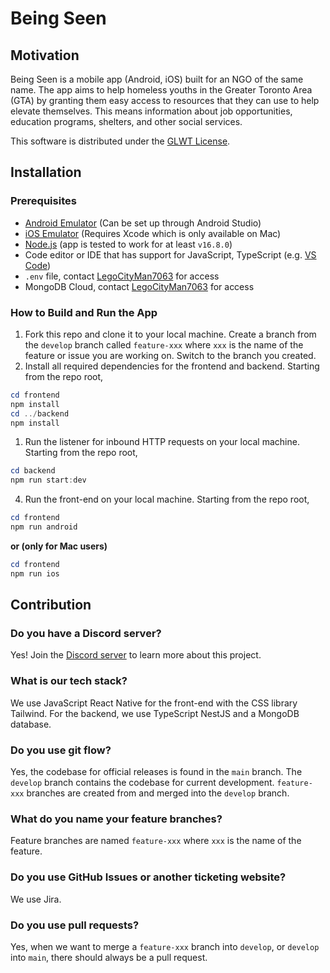 # Being Seen

## Motivation

Being Seen is a mobile app (Android, iOS) built for an NGO of the same name. The app aims to help homeless youths in the Greater Toronto Area (GTA) by granting them easy access to resources that they can use to help elevate themselves. This means information about job opportunities, education programs, shelters, and other social services.

This software is distributed under the [GLWT License](https://github.com/me-shaon/GLWTPL).

## Installation

### Prerequisites

- [Android Emulator](https://reactnative.dev/docs/environment-setup) (Can be set up through Android Studio)
- [iOS Emulator](https://reactnative.dev/docs/environment-setup) (Requires Xcode which is only available on Mac)
- [Node.js](https://nodejs.org/en/) (app is tested to work for at least `v16.8.0`)
- Code editor or IDE that has support for JavaScript, TypeScript (e.g. [VS Code](https://code.visualstudio.com/))
- `.env` file, contact [LegoCityMan7063](https://github.com/LegoCityMan7063) for access
- MongoDB Cloud, contact [LegoCityMan7063](https://github.com/LegoCityMan7063) for access

### How to Build and Run the App

1. Fork this repo and clone it to your local machine. Create a branch from the `develop` branch called `feature-xxx` where `xxx` is the name of the feature or issue you are
 working on. Switch to the branch you created.
2. Install all required dependencies for the frontend and backend. Starting from the repo root,

```powershell
cd frontend
npm install
cd ../backend
npm install
```

1. Run the listener for inbound HTTP requests on your local machine. Starting from the repo root,

```powershell
cd backend
npm run start:dev
```

4. Run the front-end on your local machine. Starting from the repo root,

```powershell
cd frontend
npm run android
```

**or (only for Mac users)**

```powershell
cd frontend
npm run ios
```

## Contribution

### Do you have a Discord server?

Yes! Join the [Discord server](https://discord.gg/fJvCC858) to learn more about this project.

### What is our tech stack?

We use JavaScript React Native for the front-end with the CSS library Tailwind. For the backend, we use TypeScript NestJS and a MongoDB database.


### Do you use git flow?

Yes, the codebase for official releases is found in the `main` branch. The `develop` branch 
contains the codebase for current development. `feature-xxx` branches are created from and merged into the `develop` branch.

### What do you name your feature branches?

Feature branches are named `feature-xxx` where `xxx` is the name of the feature.

### Do you use GitHub Issues or another ticketing website?

We use Jira.

### Do you use pull requests?

Yes, when we want to merge a `feature-xxx` branch into `develop`, or `develop` into `main`, there should always be a pull request. 